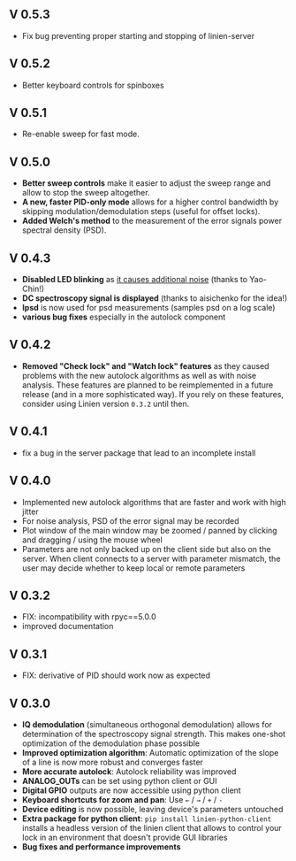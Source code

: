 ## V 0.5.3
- Fix bug preventing proper starting and stopping of linien-server

## V 0.5.2
- Better keyboard controls for spinboxes

## V 0.5.1
- Re-enable sweep for fast mode.

## V 0.5.0
- **Better sweep controls** make it easier to adjust the sweep range and allow to stop the sweep altogether.
- **A new, faster PID-only mode**  allows for a higher control bandwidth by skipping modulation/demodulation steps (useful for offset locks).
- **Added Welch's method** to the measurement of the error signals power spectral density (PSD).

## V 0.4.3
- **Disabled LED blinking** as [it causes additional noise](https://github.com/RedPitaya/RedPitaya/issues/205) (thanks to Yao-Chin!)
- **DC spectroscopy signal is displayed** (thanks to aisichenko for the idea!)
- **lpsd** is now used for psd measurements (samples psd on a log scale)
- **various bug fixes** especially in the autolock component

## V 0.4.2
- **Removed "Check lock" and "Watch lock" features** as they caused problems with the new autolock algorithms as well as with noise analysis. These features are planned to be reimplemented in a future release (and in a more sophisticated way). If you rely on these features, consider using Linien version `0.3.2` until then.

## V 0.4.1
- fix a bug in the server package that lead to an incomplete install

## V 0.4.0
- Implemented new autolock algorithms that are faster and work with high jitter
- For noise analysis, PSD of the error signal may be recorded
- Plot window of the main window may be zoomed / panned by clicking and dragging / using the mouse wheel
- Parameters are not only backed up on the client side but also on the server. When client connects to a server with parameter mismatch, the user may decide whether to keep local or remote parameters

## V 0.3.2
- FIX: incompatibility with rpyc==5.0.0
- improved documentation

## V 0.3.1
- FIX: derivative of PID should work now as expected

## V 0.3.0
* **IQ demodulation** (simultaneous orthogonal demodulation) allows for determination of the spectroscopy signal strength. This makes one-shot optimization of the demodulation phase possible
* **Improved optimization algorithm**: Automatic optimization of the slope of a line is now more robust and converges faster
* **More accurate autolock**: Autolock reliability was improved
*  **ANALOG_OUTs** can be set using python client or GUI
* **Digital GPIO** outputs are now accessible using python client
* **Keyboard shortcuts for zoom and pan**: Use `←` / `→` / `+` / `-`
* **Device editing** is now possible, leaving device's parameters untouched
* **Extra package for python client**: `pip install linien-python-client` installs a headless version of the linien client that allows to control your lock in an environment that doesn't provide GUI libraries
* **Bug fixes and performance improvements**